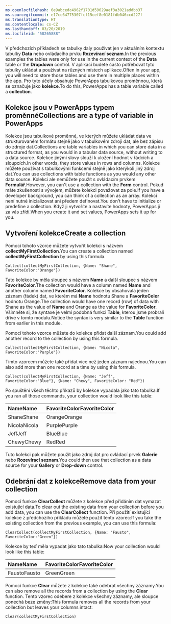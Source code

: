 ```yaml
---
ms.openlocfilehash: 6e9abcedc4962f1701d59629aef3a3021addbb37
ms.sourcegitcommit: e17cc64775307fcf15cef8e0181fdb046ccd227f
ms.translationtype: HT
ms.contentlocale: cs-CZ
ms.lasthandoff: 03/20/2019
ms.locfileid: "58265888"
---
```

<span data-ttu-id="417ee-101">V předchozích příkladech se tabulky daly používat jen v aktuálním kontextu tabulky **Data** nebo ovládacího prvku **Rozevírací seznam**.</span><span class="sxs-lookup"><span data-stu-id="417ee-101">In the previous examples the tables were only for use in the current context of the **Data** table or the **Dropdown** control.</span></span> <span data-ttu-id="417ee-102">V aplikaci budete často potřebovat tyto tabulky ukládat a používat na různých místech aplikace.</span><span class="sxs-lookup"><span data-stu-id="417ee-102">Often in your app, you will need to store those tables and use them in multiple places within the app.</span></span> <span data-ttu-id="417ee-103">Pro tyto účely obsahuje PowerApps tabulkovou proměnnou, která se označuje jako **kolekce**.</span><span class="sxs-lookup"><span data-stu-id="417ee-103">To do this, PowerApps has a table variable called a **collection**.</span></span>

<a name="collections-are-a-type-of-variable-in-powerapps"></a><span data-ttu-id="417ee-104">Kolekce jsou v PowerApps typem proměnné</span><span class="sxs-lookup"><span data-stu-id="417ee-104">Collections are a type of variable in PowerApps</span></span>
-----------------------------------------------

<span data-ttu-id="417ee-105">Kolekce jsou tabulkové proměnné, ve kterých můžete ukládat data ve strukturovaném formátu stejně jako v tabulkovém zdroji dat, ale bez zápisu do zdroje dat.</span><span class="sxs-lookup"><span data-stu-id="417ee-105">Collections are table variables in which you can store data in a structured format, as you would in a tabular data source, without writing to a data source.</span></span> <span data-ttu-id="417ee-106">Kolekce jinými slovy slouží k uložení hodnot v řádcích a sloupcích.</span><span class="sxs-lookup"><span data-stu-id="417ee-106">In other words, they store values in rows and columns.</span></span> <span data-ttu-id="417ee-107">Kolekce můžete používat s tabulkovými funkcemi stejně jako kterýkoli jiný zdroj dat.</span><span class="sxs-lookup"><span data-stu-id="417ee-107">You can use collections with table functions as you would any other data source.</span></span> <span data-ttu-id="417ee-108">Kolekci ale nemůžete použít s ovládacím prvkem **Formulář**.</span><span class="sxs-lookup"><span data-stu-id="417ee-108">However, you can't use a collection with the **Form** control.</span></span> <span data-ttu-id="417ee-109">Pokud máte zkušenosti s vývojem, můžete kolekci považovat za pole.</span><span class="sxs-lookup"><span data-stu-id="417ee-109">If you have a developer background, you can think of a collection as an array.</span></span> <span data-ttu-id="417ee-110">Kolekci není nutné inicializovat ani předem definovat.</span><span class="sxs-lookup"><span data-stu-id="417ee-110">You don't have to initialize or predefine a collection.</span></span> <span data-ttu-id="417ee-111">Když ji vytvoříte a nastavíte hodnoty, PowerApps ji za vás zřídí.</span><span class="sxs-lookup"><span data-stu-id="417ee-111">When you create it and set values, PowerApps sets it up for you.</span></span>

<a name="create-a-collection"></a><span data-ttu-id="417ee-112">Vytvoření kolekce</span><span class="sxs-lookup"><span data-stu-id="417ee-112">Create a collection</span></span>
-------------------

<span data-ttu-id="417ee-113">Pomocí tohoto vzorce můžete vytvořit kolekci s názvem **collectMyFirstCollection**.</span><span class="sxs-lookup"><span data-stu-id="417ee-113">You can create a collection named **collectMyFirstCollection** by using this formula.</span></span>

```
Collect(collectMyFirstCollection, {Name: "Shane", FavoriteColor:"Orange"})
```

<span data-ttu-id="417ee-114">Tato kolekce by měla sloupec s názvem **Name** a další sloupec s názvem **FavoriteColor**.</span><span class="sxs-lookup"><span data-stu-id="417ee-114">The collection would have a column named **Name** and another column named **FavoriteColor**.</span></span> <span data-ttu-id="417ee-115">Kolekce by obsahovala jeden záznam (řádek) dat, ve kterém má **Name** hodnotu Shane a **FavoriteColor** hodnotu Orange.</span><span class="sxs-lookup"><span data-stu-id="417ee-115">The collection would have one record (row) of data with Shane as the value of **Name** and Orange as the value for **FavoriteColor**.</span></span> <span data-ttu-id="417ee-116">Všimněte si, že syntaxe je velmi podobná funkci **Table**, kterou jsme probrali dříve v tomto modulu.</span><span class="sxs-lookup"><span data-stu-id="417ee-116">Notice the syntax is very similar to the **Table** function from earlier in this module.</span></span>

<span data-ttu-id="417ee-117">Pomocí tohoto vzorce můžete do kolekce přidat další záznam.</span><span class="sxs-lookup"><span data-stu-id="417ee-117">You could add another record to the collection by using this formula.</span></span>

```
Collect(collectMyFirstCollection, {Name: "Nicola", FavoriteColor:"Purple"})
```

<span data-ttu-id="417ee-118">Tímto vzorcem můžete také přidat více než jeden záznam najednou.</span><span class="sxs-lookup"><span data-stu-id="417ee-118">You can also add more than one record at a time by using this formula.</span></span>

```
Collect(collectMyFirstCollection, {Name: "Jeff", FavoriteColor:"Blue"}, {Name: "Chewy", FavoriteColor: "Red"})
```

<span data-ttu-id="417ee-119">Po spuštění všech těchto příkazů by kolekce vypadala jako tato tabulka:</span><span class="sxs-lookup"><span data-stu-id="417ee-119">If you ran all those commands, your collection would look like this table:</span></span>

| <span data-ttu-id="417ee-120">Name</span><span class="sxs-lookup"><span data-stu-id="417ee-120">Name</span></span>                  | <span data-ttu-id="417ee-121">FavoriteColor</span><span class="sxs-lookup"><span data-stu-id="417ee-121">FavoriteColor</span></span>                 |
| :------------------- | :--------------------|
| <span data-ttu-id="417ee-122">Shane</span><span class="sxs-lookup"><span data-stu-id="417ee-122">Shane</span></span>  | <span data-ttu-id="417ee-123">Orange</span><span class="sxs-lookup"><span data-stu-id="417ee-123">Orange</span></span> |
| <span data-ttu-id="417ee-124">Nicola</span><span class="sxs-lookup"><span data-stu-id="417ee-124">Nicola</span></span>                 | <span data-ttu-id="417ee-125">Purple</span><span class="sxs-lookup"><span data-stu-id="417ee-125">Purple</span></span>                 |
| <span data-ttu-id="417ee-126">Jeff</span><span class="sxs-lookup"><span data-stu-id="417ee-126">Jeff</span></span>                  | <span data-ttu-id="417ee-127">Blue</span><span class="sxs-lookup"><span data-stu-id="417ee-127">Blue</span></span>                  |
| <span data-ttu-id="417ee-128">Chewy</span><span class="sxs-lookup"><span data-stu-id="417ee-128">Chewy</span></span>                   | <span data-ttu-id="417ee-129">Red</span><span class="sxs-lookup"><span data-stu-id="417ee-129">Red</span></span>                   |


<span data-ttu-id="417ee-130">Tuto kolekci pak můžete použít jako zdroj dat pro ovládací prvek **Galerie** nebo **Rozevírací seznam**.</span><span class="sxs-lookup"><span data-stu-id="417ee-130">You could then use that collection as a data source for your **Gallery** or **Drop-down** control.</span></span>

<a name="remove-data-from-your-collection"></a><span data-ttu-id="417ee-131">Odebrání dat z kolekce</span><span class="sxs-lookup"><span data-stu-id="417ee-131">Remove data from your collection</span></span>
--------------------------------

<span data-ttu-id="417ee-132">Pomocí funkce **ClearCollect** můžete z kolekce před přidáním dat vymazat existující data.</span><span class="sxs-lookup"><span data-stu-id="417ee-132">To clear out the existing data from your collection before you add data, you can use the **ClearCollect** function.</span></span> <span data-ttu-id="417ee-133">Při použití existující kolekce z předchozího příkladu můžete použít tento vzorec:</span><span class="sxs-lookup"><span data-stu-id="417ee-133">If you take the existing collection from the previous example, you can use this formula:</span></span>

```
ClearCollect(collectMyFirstCollection, {Name: "Fausto", FavoriteColor:"Green"})
```

<span data-ttu-id="417ee-134">Kolekce by teď měla vypadat jako tato tabulka:</span><span class="sxs-lookup"><span data-stu-id="417ee-134">Now your collection would look like this table:</span></span>

| <span data-ttu-id="417ee-135">Name</span><span class="sxs-lookup"><span data-stu-id="417ee-135">Name</span></span>                  | <span data-ttu-id="417ee-136">FavoriteColor</span><span class="sxs-lookup"><span data-stu-id="417ee-136">FavoriteColor</span></span>                 |
| :------------------- | :--------------------|
| <span data-ttu-id="417ee-137">Fausto</span><span class="sxs-lookup"><span data-stu-id="417ee-137">Fausto</span></span>  | <span data-ttu-id="417ee-138">Green</span><span class="sxs-lookup"><span data-stu-id="417ee-138">Green</span></span> |

<span data-ttu-id="417ee-139">Pomocí funkce **Clear** můžete z kolekce také odebrat všechny záznamy.</span><span class="sxs-lookup"><span data-stu-id="417ee-139">You can also remove all the records from a collection by using the **Clear** function.</span></span> <span data-ttu-id="417ee-140">Tento vzorec odebere z kolekce všechny záznamy, ale sloupce ponechá beze změny:</span><span class="sxs-lookup"><span data-stu-id="417ee-140">This formula removes all the records from your collection but leaves your columns intact:</span></span>

```
Clear(collectMyFirstCollection)
``` 
